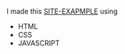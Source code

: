 
<p>I made this <a href="https://tatiananaumenko.github.io/log-form-project/"> SITE-EXAPMPLE</a> using</p>
<ul>
 <li>HTML</li> 
   <li>CSS</li> 
   <li>JAVASCRIPT</li> 
</ul>
